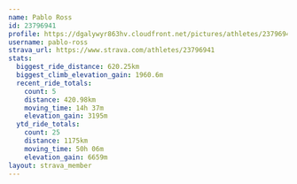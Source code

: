```yaml
---
name: Pablo Ross
id: 23796941
profile: https://dgalywyr863hv.cloudfront.net/pictures/athletes/23796941/14615399/1/large.jpg
username: pablo-ross
strava_url: https://www.strava.com/athletes/23796941
stats:
  biggest_ride_distance: 620.25km
  biggest_climb_elevation_gain: 1960.6m
  recent_ride_totals:
    count: 5
    distance: 420.98km
    moving_time: 14h 37m
    elevation_gain: 3195m
  ytd_ride_totals:
    count: 25
    distance: 1175km
    moving_time: 50h 06m
    elevation_gain: 6659m
layout: strava_member
--- 
```

